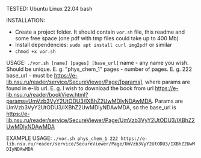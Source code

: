 TESTED:
Ubuntu Linux 22.04
bash

INSTALLATION:
 - Create a project folder. It should contain `vor.sh` file, this readme and some free space (one pdf with tmp files could take up to 400 Mb)
 - Install dependencies: `sudo apt install curl img2pdf` or similar
 - `chmod +x vor.sh`

USAGE:
`./vor.sh [name] [pages] [base_url]`
name - any name you wish. Should be unique. E. g. "phys_chem_1"
pages - number of pages. E. g. 222
base_url - must be https://e-lib.nsu.ru/reader/service/SecureViewer/Page/[params], where params are found in e-lib url. E. g. I wish to download the book from url https://e-lib.nsu.ru/reader/bookView.html?params=UmVzb3VyY2UtODU3/IXBhZ2UwMDIyNDAwMDA. Params are UmVzb3VyY2UtODU3/IXBhZ2UwMDIyNDAwMDA, so the base_url is https://e-lib.nsu.ru/reader/service/SecureViewer/Page/UmVzb3VyY2UtODU3/IXBhZ2UwMDIyNDAwMDA

EXAMPLE USAGE:
`./vor.sh phys_chem_1 222 https://e-lib.nsu.ru/reader/service/SecureViewer/Page/UmVzb3VyY2UtODU3/IXBhZ2UwMDIyNDAwMDA`

